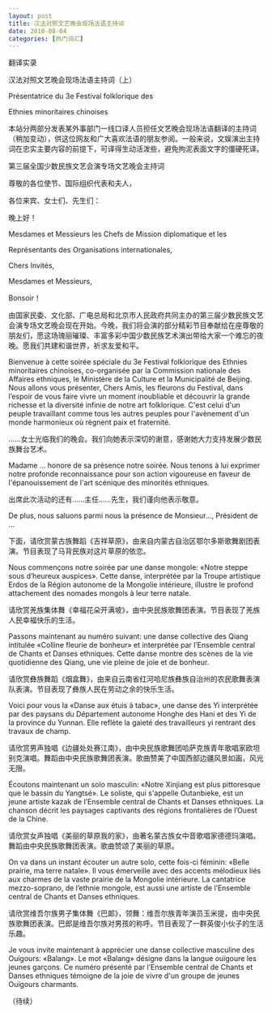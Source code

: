 ```yaml
---
layout: post
title: 汉法对照文艺晚会现场法语主持词
date: 2010-08-04
categories: [热门词汇]  
---
```


翻译实录

汉法对照文艺晚会现场法语主持词（上）

Présentatrice du 3e Festival folklorique des

Ethnies minoritaires chinoises



本站分两部分发表某外事部门一线口译人员担任文艺晚会现场法语翻译的主持词（稍加变动），供这位网友和广大喜欢法语的朋友参阅。一般来说，文娱演出主持词在忠实主要内容的前提下，可译得生动活泼些，避免拘泥表面文字的僵硬死译。

第三届全国少数民族文艺会演专场文艺晚会主持词

尊敬的各位使节、国际组织代表和夫人，

各位来宾、女士们、先生们：

晚上好！

Mesdames et Messieurs les Chefs de Mission diplomatique et les

Représentants des Organisations internationales,

Chers Invités,

Mesdames et Messieurs,

Bonsoir！

由国家民委、文化部、广电总局和北京市人民政府共同主办的第三届少数民族文艺会演专场文艺晚会现在开始。今晚，我们将会演的部分精彩节目奉献给在座尊敬的朋友们，愿这场瑰丽璀璨、丰富多彩中国少数民族艺术演出带给大家一个难忘的夜晚。愿我们共建和谐世界，祈求友爱和平。

Bienvenue à cette soirée spéciale du 3e Festival folklorique des Ethnies minoritaires chinoises, co-organisée par la Commission nationale des Affaires ethniques, le Ministère de la Culture et la Municipalité de Beijing. Nous allons vous présenter, Chers Amis, les fleurons du Festival, dans l’espoir de vous faire vivre un moment inoubliable et découvrir la grande richesse et la diversité infinie de notre art folklorique. C'est celui d'un peuple travaillant comme tous les autres peuples pour l'avènement d'un monde harmonieux où règnent paix et fraternité.

……女士光临我们的晚会。我们向她表示深切的谢意，感谢她大力支持发展少数民族舞台艺术。

Madame ... honore de sa présence notre soirée. Nous tenons à lui exprimer notre profonde reconnaissance pour son action vigoureuse en faveur de l'épanouissement de l'art scénique des minorités ethniques.

出席此次活动的还有……主任……先生，我们谨向他表示敬意。

De plus, nous saluons parmi nous la présence de Monsieur..., Président de ...



下面，请欣赏蒙古族舞蹈《吉祥草原》，由来自内蒙古自治区鄂尔多斯歌舞剧团表演。节目表现了马背民族对这片草原的依恋。

Nous commençons notre soirée par une danse mongole: «Notre steppe sous d’heureux auspices». Cette danse, interprétée par la Troupe artistique Erdos de la Région autonome de la Mongolie intérieure, illustre le profond attachement des nomades mongols à leur terre natale.



请欣赏羌族集体舞《幸福花朵开满坡》，由中央民族歌舞团表演。节目表现了羌族人民幸福快乐的生活。

Passons maintenant au numéro suivant: une danse collective des Qiang intitulée «Colline fleurie de bonheur» et interprétée par l’Ensemble central de Chants et Danses ethniques. Cette danse montre des scènes de la vie quotidienne des Qiang, une vie pleine de joie et de bonheur.



请欣赏彝族舞蹈《烟盒舞》，由来自云南省红河哈尼族彝族自治州的农民歌舞表演队表演。节目表现了彝族人民在劳动之余的快乐生活。

Voici pour vous la «Danse aux étuis à tabac», une danse des Yi interprétée par des paysans du Département autonome Honghe des Hani et des Yi de la province du Yunnan. Elle reflète la gaieté des travailleurs yi rentrant des travaux de champ.



请欣赏男声独唱《边疆处处赛江南》，由中央民族歌舞团哈萨克族青年歌唱家欧坦别克演唱。舞蹈由中央民族歌舞团表演。歌曲赞美了中国西部边疆风景如画，风光无限。

Écoutons maintenant un solo masculin: «Notre Xinjiang est plus pittoresque que le bassin du Yangtsé». Le soliste, qui s'appelle Outanbieke, est un jeune artiste kazak de l’Ensemble central de Chants et Danses ethniques. La chanson décrit les paysages captivants des régions frontalières de l’Ouest de la Chine.



请欣赏女声独唱《美丽的草原我的家》，由著名蒙古族女中音歌唱家德德玛演唱。舞蹈由中央民族歌舞团表演。歌曲赞颂了美丽的草原。

On va dans un instant écouter un autre solo, cette fois-ci féminin: «Belle prairie, ma terre natale». Il vous émerveille avec des accents mélodieux liés aux charmes de la vaste prairie de la Mongolie intérieure. La cantatrice mezzo-soprano, de l’ethnie mongole, est aussi une artiste de l’Ensemble central de Chants et Danses ethniques.



请欣赏维吾尔族男子集体舞《巴郞》，领舞：维吾尔族青年演员玉米提，由中央民族歌舞团表演。巴郎是维吾尔族对男孩的称呼。节目表现了一群英俊小伙子的生活乐趣。

Je vous invite maintenant à apprécier une danse collective masculine des Ouïgours: «Balang». Le mot «Balang» désigne dans la langue ouïgoure les jeunes garçons. Ce numéro présenté par l’Ensemble central de Chants et Danses ethniques témoigne de la joie de vivre d'un groupe de jeunes Ouïgours charmants.

（待续）
